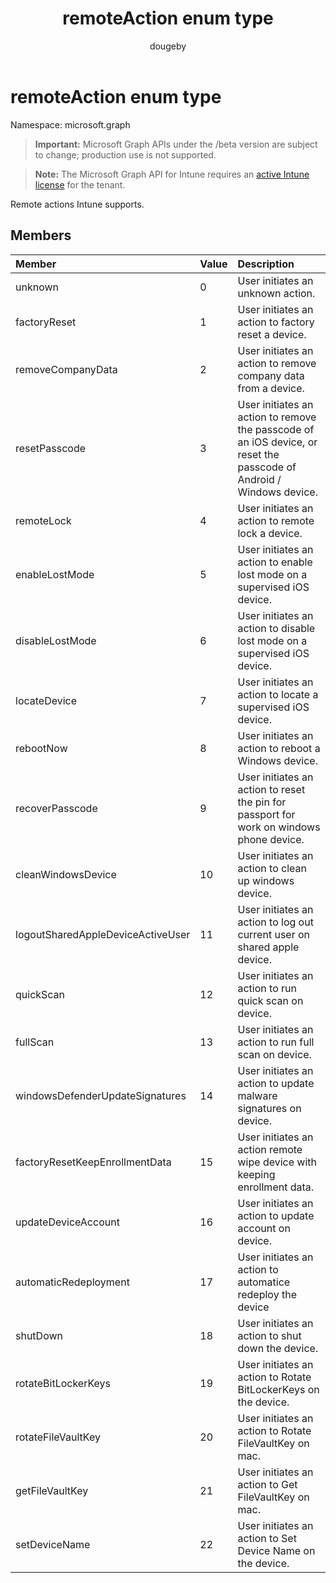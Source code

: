 ﻿---
title: "remoteAction enum type"
description: "Remote actions Intune supports."
author: "dougeby"
localization_priority: Normal
ms.prod: "intune"
doc_type: enumPageType
---

# remoteAction enum type

Namespace: microsoft.graph

> **Important:** Microsoft Graph APIs under the /beta version are subject to change; production use is not supported.

> **Note:** The Microsoft Graph API for Intune requires an [active Intune license](https://go.microsoft.com/fwlink/?linkid=839381) for the tenant.

Remote actions Intune supports.

## Members

| Member                            | Value | Description                                                                                                          |
| :-------------------------------- | :---- | :------------------------------------------------------------------------------------------------------------------- |
| unknown                           | 0     | User initiates an unknown action.                                                                                    |
| factoryReset                      | 1     | User initiates an action to factory reset a device.                                                                  |
| removeCompanyData                 | 2     | User initiates an action to remove company data from a device.                                                       |
| resetPasscode                     | 3     | User initiates an action to remove the passcode of an iOS device, or reset the passcode of Android / Windows device. |
| remoteLock                        | 4     | User initiates an action to remote lock a device.                                                                    |
| enableLostMode                    | 5     | User initiates an action to enable lost mode on a supervised iOS device.                                             |
| disableLostMode                   | 6     | User initiates an action to disable lost mode on a supervised iOS device.                                            |
| locateDevice                      | 7     | User initiates an action to locate a supervised iOS device.                                                          |
| rebootNow                         | 8     | User initiates an action to reboot a Windows device.                                                                 |
| recoverPasscode                   | 9     | User initiates an action to reset the pin for passport for work on windows phone device.                             |
| cleanWindowsDevice                | 10    | User initiates an action to clean up windows device.                                                                 |
| logoutSharedAppleDeviceActiveUser | 11    | User initiates an action to log out current user on shared apple device.                                             |
| quickScan                         | 12    | User initiates an action to run quick scan on device.                                                                |
| fullScan                          | 13    | User initiates an action to run full scan on device.                                                                 |
| windowsDefenderUpdateSignatures   | 14    | User initiates an action to update malware signatures on device.                                                     |
| factoryResetKeepEnrollmentData    | 15    | User initiates an action remote wipe device with keeping enrollment data.                                            |
| updateDeviceAccount               | 16    | User initiates an action to update account on device.                                                                |
| automaticRedeployment             | 17    | User initiates an action to automatice redeploy the device                                                           |
| shutDown                          | 18    | User initiates an action to shut down the device.                                                                    |
| rotateBitLockerKeys               | 19    | User initiates an action to Rotate BitLockerKeys on the device.                                                      |
| rotateFileVaultKey                | 20    | User initiates an action to Rotate FileVaultKey on mac.                                                              |
| getFileVaultKey                   | 21    | User initiates an action to Get FileVaultKey on mac.                                                                 |
| setDeviceName                     | 22    | User initiates an action to Set Device Name on the device.                                                           |
